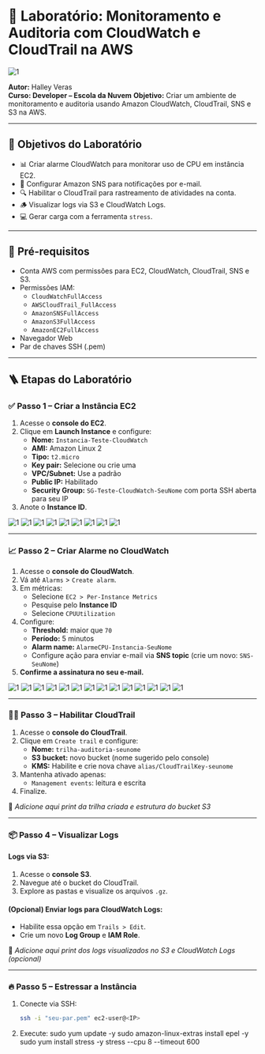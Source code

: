 # 🚀 Laboratório: Monitoramento e Auditoria com CloudWatch e CloudTrail na AWS

![1](https://raw.githubusercontent.com/HalleyVeras/aws-monitoring-lab-developer-EDN/refs/heads/main/arquivos/monitoringDev.jpg)

**Autor:** Halley Veras  
**Curso: Developer – Escola da Nuvem** 
**Objetivo:** Criar um ambiente de monitoramento e auditoria usando Amazon CloudWatch, CloudTrail, SNS e S3 na AWS.

---

## 🎯 Objetivos do Laboratório

- 📊 Criar alarme CloudWatch para monitorar uso de CPU em instância EC2.
- 🔔 Configurar Amazon SNS para notificações por e-mail.
- 🔍 Habilitar o CloudTrail para rastreamento de atividades na conta.
- 🪵 Visualizar logs via S3 e CloudWatch Logs.
- 💻 Gerar carga com a ferramenta `stress`.

---

## 🧰 Pré-requisitos

- Conta AWS com permissões para EC2, CloudWatch, CloudTrail, SNS e S3.
- Permissões IAM:
  - `CloudWatchFullAccess`
  - `AWSCloudTrail_FullAccess`
  - `AmazonSNSFullAccess`
  - `AmazonS3FullAccess`
  - `AmazonEC2FullAccess`
- Navegador Web
- Par de chaves SSH (.pem)

---

## 🪜 Etapas do Laboratório

### ✅ Passo 1 – Criar a Instância EC2

1. Acesse o **console do EC2**.
2. Clique em **Launch Instance** e configure:
   - **Nome:** `Instancia-Teste-CloudWatch`
   - **AMI:** Amazon Linux 2
   - **Tipo:** `t2.micro`
   - **Key pair:** Selecione ou crie uma
   - **VPC/Subnet:** Use a padrão
   - **Public IP:** Habilitado
   - **Security Group:** `SG-Teste-CloudWatch-SeuNome` com porta SSH aberta para seu IP
3. Anote o **Instance ID**.

![1](https://raw.githubusercontent.com/HalleyVeras/aws-monitoring-lab-developer-EDN/refs/heads/main/arquivos/2025-06-17_13-53.png)
![1](https://raw.githubusercontent.com/HalleyVeras/aws-monitoring-lab-developer-EDN/refs/heads/main/arquivos/2025-06-17_13-55.png)
![1](https://raw.githubusercontent.com/HalleyVeras/aws-monitoring-lab-developer-EDN/refs/heads/main/arquivos/2025-06-17_13-56.png)
![1](https://raw.githubusercontent.com/HalleyVeras/aws-monitoring-lab-developer-EDN/refs/heads/main/arquivos/2025-06-17_13-59.png)
![1](https://raw.githubusercontent.com/HalleyVeras/aws-monitoring-lab-developer-EDN/refs/heads/main/arquivos/2025-06-17_14-00.png)
![1](https://raw.githubusercontent.com/HalleyVeras/aws-monitoring-lab-developer-EDN/refs/heads/main/arquivos/2025-06-17_14-04.png)
![1](https://raw.githubusercontent.com/HalleyVeras/aws-monitoring-lab-developer-EDN/refs/heads/main/arquivos/2025-06-17_14-04_1.png)
![1](https://raw.githubusercontent.com/HalleyVeras/aws-monitoring-lab-developer-EDN/refs/heads/main/arquivos/2025-06-17_14-05.png)
![1](https://raw.githubusercontent.com/HalleyVeras/aws-monitoring-lab-developer-EDN/refs/heads/main/arquivos/2025-06-17_14-08.png)

---

### 📈 Passo 2 – Criar Alarme no CloudWatch

1. Acesse o **console do CloudWatch**.
2. Vá até `Alarms` > `Create alarm`.
3. Em métricas:
   - Selecione `EC2 > Per-Instance Metrics`
   - Pesquise pelo **Instance ID**
   - Selecione `CPUUtilization`
4. Configure:
   - **Threshold:** maior que `70`
   - **Período:** 5 minutos
   - **Alarm name:** `AlarmeCPU-Instancia-SeuNome`
   - Configure ação para enviar e-mail via **SNS topic** (crie um novo: `SNS-SeuNome`)
5. **Confirme a assinatura no seu e-mail.**

![1](https://raw.githubusercontent.com/HalleyVeras/aws-monitoring-lab-developer-EDN/refs/heads/main/arquivos/2025-06-17_14-09.png)
![1](https://raw.githubusercontent.com/HalleyVeras/aws-monitoring-lab-developer-EDN/refs/heads/main/arquivos/2025-06-17_14-10.png)
![1](https://raw.githubusercontent.com/HalleyVeras/aws-monitoring-lab-developer-EDN/refs/heads/main/arquivos/2025-06-17_14-10_1.png)
![1](https://raw.githubusercontent.com/HalleyVeras/aws-monitoring-lab-developer-EDN/refs/heads/main/arquivos/2025-06-17_14-11.png)
![1](https://raw.githubusercontent.com/HalleyVeras/aws-monitoring-lab-developer-EDN/refs/heads/main/arquivos/2025-06-17_14-14.png)
![1](https://raw.githubusercontent.com/HalleyVeras/aws-monitoring-lab-developer-EDN/refs/heads/main/arquivos/2025-06-17_14-15.png)
![1](https://raw.githubusercontent.com/HalleyVeras/aws-monitoring-lab-developer-EDN/refs/heads/main/arquivos/2025-06-17_14-18.png)
![1](https://raw.githubusercontent.com/HalleyVeras/aws-monitoring-lab-developer-EDN/refs/heads/main/arquivos/2025-06-17_14-18_1.png)
![1](https://raw.githubusercontent.com/HalleyVeras/aws-monitoring-lab-developer-EDN/refs/heads/main/arquivos/2025-06-17_14-22.png)
![1](https://raw.githubusercontent.com/HalleyVeras/aws-monitoring-lab-developer-EDN/refs/heads/main/arquivos/2025-06-17_14-23.png)
![1](https://raw.githubusercontent.com/HalleyVeras/aws-monitoring-lab-developer-EDN/refs/heads/main/arquivos/2025-06-17_14-25.png)
![1](https://raw.githubusercontent.com/HalleyVeras/aws-monitoring-lab-developer-EDN/refs/heads/main/arquivos/2025-06-17_14-25_1.png)
![1](https://raw.githubusercontent.com/HalleyVeras/aws-monitoring-lab-developer-EDN/refs/heads/main/arquivos/2025-06-17_14-26.png)
![1](https://raw.githubusercontent.com/HalleyVeras/aws-monitoring-lab-developer-EDN/refs/heads/main/arquivos/2025-06-17_16-37.png)

---

### 🕵️‍♂️ Passo 3 – Habilitar CloudTrail

1. Acesse o **console do CloudTrail**.
2. Clique em `Create trail` e configure:
   - **Nome:** `trilha-auditoria-seunome`
   - **S3 bucket:** novo bucket (nome sugerido pelo console)
   - **KMS:** Habilite e crie nova chave `alias/CloudTrailKey-seunome`
3. Mantenha ativado apenas:
   - `Management events`: leitura e escrita
4. Finalize.

📸 *Adicione aqui print da trilha criada e estrutura do bucket S3*

---

### 📦 Passo 4 – Visualizar Logs

#### Logs via S3:
1. Acesse o **console S3**.
2. Navegue até o bucket do CloudTrail.
3. Explore as pastas e visualize os arquivos `.gz`.

#### (Opcional) Enviar logs para CloudWatch Logs:
- Habilite essa opção em `Trails > Edit`.
- Crie um novo **Log Group** e **IAM Role**.

📸 *Adicione aqui print dos logs visualizados no S3 e CloudWatch Logs (opcional)*

---

### 🔥 Passo 5 – Estressar a Instância

1. Conecte via SSH:  
   ```bash
   ssh -i "seu-par.pem" ec2-user@<IP>

2. Execute:
sudo yum update -y
sudo amazon-linux-extras install epel -y
sudo yum install stress -y
stress --cpu 8 --timeout 600

